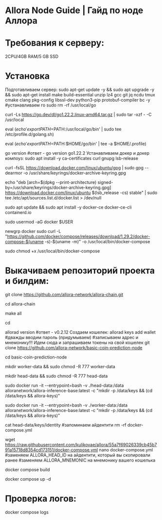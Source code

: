 
# Allora Node Guide | Гайд по ноде Аллора

# Требования к серверу:
2CPU/4GB RAM/5 GB SSD

# Установка
Подготавливаем сервер:
sudo apt-get update -y && sudo apt upgrade -y && sudo apt-get install make build-essential unzip lz4 gcc git jq ncdu tmux cmake clang pkg-config libssl-dev python3-pip protobuf-compiler bc -y
#устанавливаем го 
sudo rm -rf /usr/local/go

curl -Ls https://go.dev/dl/go1.22.2.linux-amd64.tar.gz | sudo tar -xzf - -C /usr/local

eval $(echo 'export PATH=$PATH:/usr/local/go/bin' | sudo tee /etc/profile.d/golang.sh)

eval $(echo 'export PATH=$PATH:$HOME/go/bin' | tee -a $HOME/.profile)

go version
#ответ - go version go1.22.2 
Устанавливаем докер и докер компоуз:
sudo apt install -y ca-certificates curl gnupg lsb-release 

curl -fsSL https://download.docker.com/linux/ubuntu/gpg | sudo gpg --dearmor -o /usr/share/keyrings/docker-archive-keyring.gpg

echo "deb [arch=$(dpkg --print-architecture) signed-by=/usr/share/keyrings/docker-archive-keyring.gpg] https://download.docker.com/linux/ubuntu $(lsb_release -cs) stable" | sudo tee /etc/apt/sources.list.d/docker.list > /dev/null

sudo apt update && sudo apt install -y docker-ce docker-ce-cli containerd.io

sudo usermod -aG docker $USER

newgrp docker
sudo curl -L "https://github.com/docker/compose/releases/download/1.29.2/docker-compose-$(uname -s)-$(uname -m)" -o /usr/local/bin/docker-compose

sudo chmod +x /usr/local/bin/docker-compose
# Выкачиваем репозиторий проекта и билдим:
git clone https://github.com/allora-network/allora-chain.git

cd allora-chain

make all

cd

allorad version
#ответ - v0.2.12
Создаем кошелек:
allorad keys add wallet
#дважды вводим пароль (придумываем)
#записываем адрес и мнемонику!!!
Идем сюда и запрашиваем токены на свой кошелек
git clone https://github.com/allora-network/basic-coin-prediction-node

cd basic-coin-prediction-node

mkdir worker-data && sudo chmod -R 777 worker-data

mkdir head-data && sudo chmod -R 777 head-data

sudo docker run -it --entrypoint=bash -v ./head-data:/data alloranetwork/allora-inference-base:latest -c "mkdir -p /data/keys && (cd /data/keys && allora-keys)"

sudo docker run -it --entrypoint=bash -v ./worker-data:/data alloranetwork/allora-inference-base:latest -c "mkdir -p /data/keys && (cd /data/keys && allora-keys)"

cat head-data/keys/identity
#запоминаем айдентити
rm -rf docker-compose.yml 

wget https://raw.githubusercontent.com/kulikovae/allora/55a7f69026339cb45b791a15718d8354cd173151/docker-compose.yml
nano docker-compose.yml
#заменяем ALLORA_HEAD_ID на айдентити, который вы скопировали ранее
#заменяем ALLORA_MNEMONIC на мнемонику вашего кошелька

docker compose build

docker compose up -d
# Проверка логов:
docker compose logs
